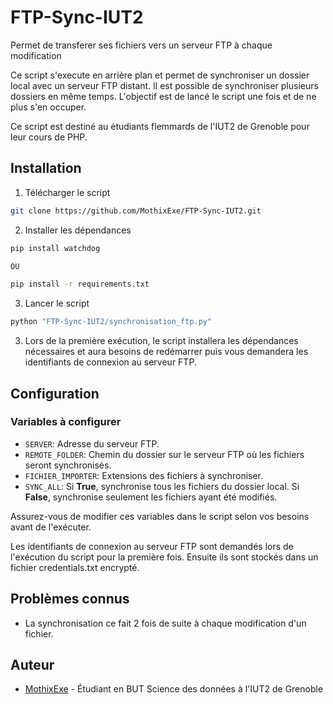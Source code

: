 # FTP-Sync-IUT2
Permet de transferer ses fichiers vers un serveur FTP à chaque modification

Ce script s'execute en arrière plan et permet de synchroniser un dossier local avec un serveur FTP distant. Il est possible de synchroniser plusieurs dossiers en même temps.
L'objectif est de lancé le script une fois et de ne plus s'en occuper.

Ce script est destiné au étudiants flemmards de l'IUT2 de Grenoble pour leur cours de PHP.

## Installation
1. Télécharger le script
```bash
git clone https://github.com/MothixExe/FTP-Sync-IUT2.git
```

2. Installer les dépendances
```bash
pip install watchdog

OU

pip install -r requirements.txt
```

3. Lancer le script
```bash
python "FTP-Sync-IUT2/synchronisation_ftp.py"
```
3. Lors de la première exécution, le script installera les dépendances nécessaires et aura besoins de redémarrer puis vous demandera les identifiants de connexion au serveur FTP.

## Configuration
### Variables à configurer

- `SERVER`: Adresse du serveur FTP.
- `REMOTE_FOLDER`: Chemin du dossier sur le serveur FTP où les fichiers seront synchronisés.
- `FICHIER_IMPORTER`: Extensions des fichiers à synchroniser.
- `SYNC_ALL`: Si **True**, synchronise tous les fichiers du dossier local. Si **False**, synchronise seulement les fichiers ayant été modifiés.

Assurez-vous de modifier ces variables dans le script selon vos besoins avant de l'exécuter.

Les identifiants de connexion au serveur FTP sont demandés lors de l'exécution du script pour la première fois. Ensuite ils sont stockés dans un fichier credentials.txt encrypté.

## Problèmes connus
- La synchronisation ce fait 2 fois de suite à chaque modification d'un fichier.

## Auteur

- [MothixExe](Auteur) - Étudiant en BUT Science des données à l'IUT2 de Grenoble